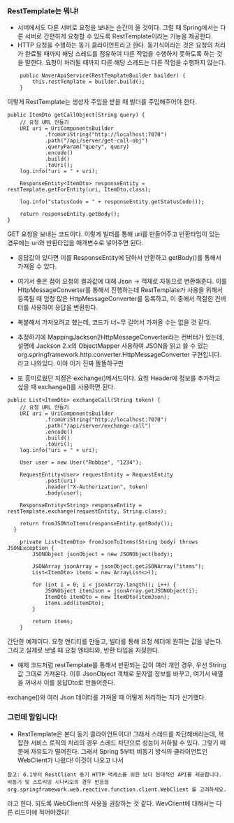### RestTemplate는 뭐냐!
- 서버에서도 다른 서버로 요청을 보내는 순간이 올 것이다. 그럴 때 Spring에서는 다른 서버로 간편하게 요청할 수 있도록
RestTemplate이라는 기능을 제공한다.
- HTTP 요청을 수행하는 동기 클라이언트라고 한다. 동기식이라는 것은 요청의 처리가 완료될 때까지 해당 스레드를 점유하여
다른 작업을 수행하지 못하도록 하는 것을 말한다. 요청이 처리될 때까지 다른 해당 스레드는 다른 작업을 수행하지 않는다.
```
    public NaverApiService(RestTemplateBuilder builder) {
        this.restTemplate = builder.build();
    }
```
이렇게 RestTemplate는 생성자 주입을 받을 때 빌더를 주입해주어야 한다. 

```
public ItemDto getCallObject(String query) {
    // 요청 URL 만들기
    URI uri = UriComponentsBuilder
            .fromUriString("http://localhost:7070")
            .path("/api/server/get-call-obj")
            .queryParam("query", query)
            .encode()
            .build()
            .toUri();
    log.info("uri = " + uri);

    ResponseEntity<ItemDto> responseEntity = restTemplate.getForEntity(uri, ItemDto.class);

    log.info("statusCode = " + responseEntity.getStatusCode());

    return responseEntity.getBody();
}
```
GET 요청을 보내는 코드이다. 이렇게 빌더를 통해 uri를 만들어주고 반환타입이 있는 경우에는 uri와 반환타입을 매개변수로 넣어주면 된다.
- 응답값이 있다면 이를 ResponseEntity에 담아서 반환하고 getBody()를 통해서 가져올 수 있다.
- 여기서 좋은 점이 요청의 결과값에 대해 Json -> 객체로 자동으로 변환해준다. 이를 HttpMessageConverter를 통해서 진행하는데
RestTemplate가 사용을 위해서 등록될 때 엄청 많은 HttpMessageConverter를 등록하고, 이 중에서 적절한 컨버터를 사용하여 응답을 변환한다.
- 복붙해서 가져오려고 했는데, 코드가 너~무 길어서 가져올 수는 없을 것 같다.
- 추정하기에 MappingJackson2HttpMessageConverter라는 컨버터가 있는데, 설명에 Jackson 2.x의  ObjectMapper 사용하여 JSON을 읽고 쓸 수 있는 org.springframework.http.converter.HttpMessageConverter 구현입니다.
라고 나와있다. 이야 이거 진짜 똘똘하구만

- 또 흥미로웠던 지점은 exchange()메서드이다. 요청 Header에 정보를 추가하고 싶을 때 exchange()를 사용하면 된다.
```
public List<ItemDto> exchangeCall(String token) {
    // 요청 URL 만들기
    URI uri = UriComponentsBuilder
            .fromUriString("http://localhost:7070")
            .path("/api/server/exchange-call")
            .encode()
            .build()
            .toUri();
    log.info("uri = " + uri);

    User user = new User("Robbie", "1234");

    RequestEntity<User> requestEntity = RequestEntity
            .post(uri)
            .header("X-Authorization", token)
            .body(user);

    ResponseEntity<String> responseEntity = restTemplate.exchange(requestEntity, String.class);

    return fromJSONtoItems(responseEntity.getBody());
  }

    private List<ItemDto> fromJsonToItems(String body) throws JSONException {
        JSONObject jsonObject = new JSONObject(body);

        JSONArray jsonArray = jsonObject.getJSONArray("items");
        List<ItemDto> items = new ArrayList<>();

        for (int i = 0; i < jsonArray.length(); i++) {
            JSONObject itemJson = jsonArray.getJSONObject(i);
            ItemDto itemDto = new ItemDto(itemJson);
            items.add(itemDto);
        }

        return items;
    }

```
간단한 예제이다. 요청 엔티티를 만들고, 빌더를 통해 요청 헤더에 원하는 값을 넣는다. 그리고 실제로 보낼 때 요청 엔티티와, 반환 타입을 지정한다.
- 예제 코드처럼 restTemplate를 통해서 반환되는 값이 여러 개인 경우, 우선 String 값 그대로 가져온다.
이후 JsonObject 객체로 문자열 정보를 바꾸고, 여기서 배열을 꺼내서 이를 응답Dto로 만들어준다.

exchange()와 여러 Json 데이터를 가져올 때 어떻게 처리하는 지가 신기했다. 
### 그런데 말입니다!
- RestTemplate은 본디 동기 클라이언트이다! 그래서 스레드를 차단해버리는데, 복잡한 서비스 로직의 처리의 경우 스레드 차단으로 성능이 저하될 수 있다.
그렇기 때문에 자유도가 떨어진다. 그래서 Spring 5부터 비동기 방식의 클라이언트인 WebClient가 나왔다! 이것이 나오고 나서
```
참고: 6.1부터 RestClient 동기 HTTP 액세스를 위한 보다 현대적인 API를 제공합니다. 비동기 및 스트리밍 시나리오의 경우 반응형 org.springframework.web.reactive.function.client.WebClient 를 고려하세요.
```
라고 한다. 되도록 WebClient의 사용을 권장하는 것 같다.
WevClient에 대해서는 다른 리드미에 적어야겠다!
